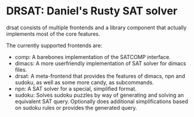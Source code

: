 # DRSAT: **D**aniel's **R**usty **SAT** solver

drsat consists of multiple frontends and a library component that actually implements most of the core features.

The currently supported frontends are:
- comp: A barebones implementation of the SATCOMP interface.
- dimacs: A more userfriendly implementation of SAT solver for dimacs files.
- drsat: A meta-frontend that provides the features of dimacs, npn and sudoku, as well as some more candy, as subcommands.
- npn: A SAT solver for a special, simplified format.
- sudoku: Solves sudoku puzzles by way of generating and solving an equivalent SAT query. Optionally does additional simplifications based on sudoku rules or provides the generated query.